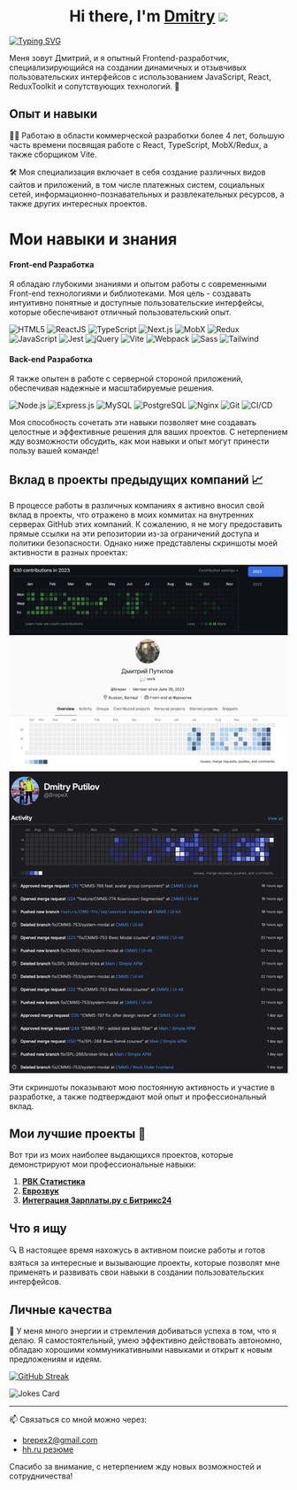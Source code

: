 <h1 align="center">Hi there, I'm <a href="https://t.me/brepex" target="_blank">Dmitry</a> 
<img src="https://github.com/blackcater/blackcater/raw/main/images/Hi.gif" width="32"/></h1>

[![Typing SVG](https://readme-typing-svg.demolab.com?font=Fira+Code&pause=1000&random=false&width=435&lines=Senior+Front-end+developer)](https://git.io/typing-svg)

Меня зовут Дмитрий, и я опытный Frontend-разработчик, специализирующийся на создании динамичных и отзывчивых пользовательских интерфейсов с использованием JavaScript, React, ReduxToolkit и сопутствующих технологий. 🚀

## Опыт и навыки
👨‍💻 Работаю в области коммерческой разработки более 4 лет, большую часть времени посвящая работе с React, TypeScript, MobX/Redux, а также сборщиком Vite.

🛠️ Моя специализация включает в себя создание различных видов сайтов и приложений, в том числе платежных систем, социальных сетей, информационно-познавательных и развлекательных ресурсов, а также других интересных проектов.

# Мои навыки и знания

#### Front-end Разработка
Я обладаю глубокими знаниями и опытом работы с современными Front-end технологиями и библиотеками. Моя цель - создавать интуитивно понятные и доступные пользовательские интерфейсы, которые обеспечивают отличный пользовательский опыт.

![HTML5](https://img.shields.io/badge/HTML5-E34F26?style=for-the-badge&logo=html5&logoColor=white)
![ReactJS](https://img.shields.io/badge/ReactJS-61DAFB?style=for-the-badge&logo=react&logoColor=white)
![TypeScript](https://img.shields.io/badge/TypeScript-007ACC?style=for-the-badge&logo=typescript&logoColor=white)
![Next.js](https://img.shields.io/badge/Next.js-000000?style=for-the-badge&logo=next.js&logoColor=white)
![MobX](https://img.shields.io/badge/MobX-FF9955?style=for-the-badge&logo=mobx&logoColor=white)
![Redux](https://img.shields.io/badge/Redux-764ABC?style=for-the-badge&logo=redux&logoColor=white)
![JavaScript](https://img.shields.io/badge/JavaScript-F7DF1E?style=for-the-badge&logo=javascript&logoColor=black)
![Jest](https://img.shields.io/badge/Jest-C21325?style=for-the-badge&logo=jest&logoColor=white)
![jQuery](https://img.shields.io/badge/jQuery-0769AD?style=for-the-badge&logo=jquery&logoColor=white)
![Vite](https://img.shields.io/badge/Vite-B73BFE?style=for-the-badge&logo=vite&logoColor=FFD62E)
![Webpack](https://img.shields.io/badge/Webpack-8DD6F9?style=for-the-badge&logo=webpack&logoColor=black)
![Sass](https://img.shields.io/badge/Sass-CC6699?style=for-the-badge&logo=sass&logoColor=white)
![Tailwind](https://img.shields.io/badge/Tailwind-38B2AC?style=for-the-badge&logo=tailwind-css&logoColor=white)

#### Back-end Разработка
Я также опытен в работе с серверной стороной приложений, обеспечивая надежные и масштабируемые решения.

![Node.js](https://img.shields.io/badge/Node.js-339933?style=for-the-badge&logo=nodedotjs&logoColor=white)
![Express.js](https://img.shields.io/badge/Express.js-000000?style=for-the-badge&logo=express&logoColor=white)
![MySQL](https://img.shields.io/badge/MySQL-4479A1?style=for-the-badge&logo=mysql&logoColor=white)
![PostgreSQL](https://img.shields.io/badge/PostgreSQL-336791?style=for-the-badge&logo=postgresql&logoColor=white)
![Nginx](https://img.shields.io/badge/Nginx-269539?style=for-the-badge&logo=nginx&logoColor=white)
![Git](https://img.shields.io/badge/Git-F05032?style=for-the-badge&logo=git&logoColor=white)
![CI/CD](https://img.shields.io/badge/CI_CD-5A9FD4?style=for-the-badge&logo=jenkins&logoColor=white)

Моя способность сочетать эти навыки позволяет мне создавать целостные и эффективные решения для ваших проектов. С нетерпением жду возможности обсудить, как мои навыки и опыт могут принести пользу вашей команде!


## Вклад в проекты предыдущих компаний 📈

В процессе работы в различных компаниях я активно вносил свой вклад в проекты, что отражено в моих коммитах на внутренних серверах GitHub этих компаний. К сожалению, я не могу предоставить прямые ссылки на эти репозитории из-за ограничений доступа и политики безопасности. Однако ниже представлены скриншоты моей активности в разных проектах:

![Скриншот коммитов из 21ВЕК](https://github.com/BrepeX/BrepeX/blob/main/screen%201.png)
![Скриншот коммитов из Freematiq](https://github.com/BrepeX/BrepeX/blob/main/screen%202.png)
![Скриншот коммитов из Simple Company](https://github.com/BrepeX/BrepeX/blob/main/screen3.png)

Эти скриншоты показывают мою постоянную активность и участие в разработке, а также подтверждают мой опыт и профессиональный вклад.

## Мои лучшие проекты 🚀

Вот три из моих наиболее выдающихся проектов, которые демонстрируют мои профессиональные навыки:

1. **[РВК Статистика](https://github.com/BrepeX/rvk-statistic)**
2. **[Еврозвук](https://github.com/BrepeX/eurosound)**
3. **[Интеграция Зарплаты.ру с Битрикс24](https://github.com/BrepeX/integration-salary.ru)**

## Что я ищу
🔍 В настоящее время нахожусь в активном поиске работы и готов взяться за интересные и вызывающие проекты, которые позволят мне применять и развивать свои навыки в создании пользовательских интерфейсов.

## Личные качества
💪 У меня много энергии и стремления добиваться успеха в том, что я делаю. Я самостоятельный, умею эффективно действовать автономно, обладаю хорошими коммуникативными навыками и открыт к новым предложениям и идеям.

[![GitHub Streak](https://github-readme-streak-stats.herokuapp.com/?user=DenverCoder1)](https://git.io/streak-stats)

![Jokes Card](https://readme-jokes.vercel.app/api)

---

📫 Связаться со мной можно через:
- brepex2@gmail.com
- [hh.ru резюме](https://barnaul.hh.ru/resume/b6237508ff098625750039ed1f5a3758585765)

Спасибо за внимание, с нетерпением жду новых возможностей и сотрудничества!

